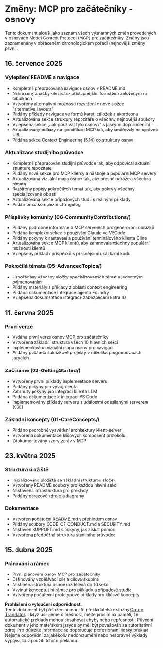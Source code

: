 <!--
CO_OP_TRANSLATOR_METADATA:
{
  "original_hash": "baf3b041e5d939c4a1d8653632cc14f1",
  "translation_date": "2025-07-17T13:09:18+00:00",
  "source_file": "changelog.md",
  "language_code": "cs"
}
-->
# Změny: MCP pro začátečníky - osnovy

Tento dokument slouží jako záznam všech významných změn provedených v osnovách Model Context Protocol (MCP) pro začátečníky. Změny jsou zaznamenány v obráceném chronologickém pořadí (nejnovější změny první).

## 16. července 2025

### Vylepšení README a navigace
- Kompletně přepracovaná navigace osnov v README.md
- Nahrazeny značky `<details>` přístupnějším formátem založeným na tabulkách
- Vytvořeny alternativní možnosti rozvržení v nové složce "alternative_layouts"
- Přidány příklady navigace ve formě karet, záložek a akordeonu
- Aktualizována sekce struktury repozitáře o všechny nejnovější soubory
- Vylepšena sekce „Jak používat tyto osnovy“ s jasnými doporučeními
- Aktualizovány odkazy na specifikaci MCP tak, aby směřovaly na správné URL
- Přidána sekce Context Engineering (5.14) do struktury osnov

### Aktualizace studijního průvodce
- Kompletně přepracován studijní průvodce tak, aby odpovídal aktuální struktuře repozitáře
- Přidány nové sekce pro MCP klienty a nástroje a populární MCP servery
- Aktualizována vizuální mapa osnov tak, aby přesně odrážela všechna témata
- Rozšířeny popisy pokročilých témat tak, aby pokryly všechny specializované oblasti
- Aktualizována sekce případových studií s reálnými příklady
- Přidán tento komplexní changelog

### Příspěvky komunity (06-CommunityContributions/)
- Přidány podrobné informace o MCP serverech pro generování obrázků
- Přidána komplexní sekce o používání Claude ve VSCode
- Přidány pokyny k nastavení a používání terminálového klienta Cline
- Aktualizována sekce MCP klientů, aby zahrnovala všechny populární možnosti klientů
- Vylepšeny příklady příspěvků s přesnějšími ukázkami kódu

### Pokročilá témata (05-AdvancedTopics/)
- Uspořádány všechny složky specializovaných témat s jednotným pojmenováním
- Přidány materiály a příklady z oblasti context engineering
- Přidána dokumentace integrace agenta Foundry
- Vylepšena dokumentace integrace zabezpečení Entra ID

## 11. června 2025

### První verze
- Vydána první verze osnov MCP pro začátečníky
- Vytvořena základní struktura všech 10 hlavních sekcí
- Implementována vizuální mapa osnov pro navigaci
- Přidány počáteční ukázkové projekty v několika programovacích jazycích

### Začínáme (03-GettingStarted/)
- Vytvořeny první příklady implementace serveru
- Přidány pokyny pro vývoj klienta
- Zahrnuty pokyny pro integraci klienta LLM
- Přidána dokumentace k integraci VS Code
- Implementovány příklady serveru s událostmi odesílanými serverem (SSE)

### Základní koncepty (01-CoreConcepts/)
- Přidáno podrobné vysvětlení architektury klient-server
- Vytvořena dokumentace klíčových komponent protokolu
- Zdokumentovány vzory zpráv v MCP

## 23. května 2025

### Struktura úložiště
- Inicializováno úložiště se základní strukturou složek
- Vytvořeny README soubory pro každou hlavní sekci
- Nastavena infrastruktura pro překlady
- Přidány obrazové zdroje a diagramy

### Dokumentace
- Vytvořen počáteční README.md s přehledem osnov
- Přidány soubory CODE_OF_CONDUCT.md a SECURITY.md
- Nastaven SUPPORT.md s pokyny, jak získat pomoc
- Vytvořena předběžná struktura studijního průvodce

## 15. dubna 2025

### Plánování a rámec
- První plánování osnov MCP pro začátečníky
- Definovány vzdělávací cíle a cílová skupina
- Nastíněna struktura osnov rozdělená do 10 sekcí
- Vyvinut konceptuální rámec pro příklady a případové studie
- Vytvořeny počáteční prototypové příklady pro klíčové koncepty

**Prohlášení o vyloučení odpovědnosti**:  
Tento dokument byl přeložen pomocí AI překladatelské služby [Co-op Translator](https://github.com/Azure/co-op-translator). I když usilujeme o přesnost, mějte prosím na paměti, že automatické překlady mohou obsahovat chyby nebo nepřesnosti. Původní dokument v jeho mateřském jazyce by měl být považován za autoritativní zdroj. Pro důležité informace se doporučuje profesionální lidský překlad. Nejsme odpovědní za jakékoliv nedorozumění nebo nesprávné výklady vyplývající z použití tohoto překladu.